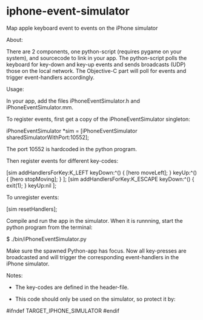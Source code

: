 iphone-event-simulator
======================

Map apple keyboard event to events on the iPhone simulator

About:

There are 2 components, one python-script (requires pygame on your system), and sourcecode to link in your app.
The  python-script polls the keyboard for key-down and key-up events and sends broadcasts (UDP) those on the local network.
The Objective-C part will poll for events and trigger event-handlers accordingly.

Usage:

In your app, add the files iPhoneEventSimulator.h and iPhoneEventSimulator.mm.

To register events, first get a copy of the iPhoneEventSimulator singleton:

iPhoneEventSimulator *sim = [iPhoneEventSimulator sharedSimulatorWithPort:10552];

The port 10552 is hardcoded in the python program.

Then register events for different key-codes:

[sim addHandlersForKey:K_LEFT
               keyDown:^() {
		       [hero moveLeft];
	       }
                 keyUp:^() {
		       [hero stopMoving];
	       }
];
[sim addHandlersForKey:K_ESCAPE
               keyDown:^() {
		       exit(1);
	       }
                 keyUp:nil
];


To unregister events:

[sim resetHandlers];


Compile and run the app in the simulator. When it is runnning, start the python program from the terminal:

$ ./bin/iPhoneEventSimulator.py

Make sure the spawned Python-app has focus. Now all key-presses are broadcasted and will trigger the corresponding
event-handlers in the iPhone simulator.

Notes:

* The key-codes are defined in the header-file.

* This code should only be used on the simulator, so protect it by:

#ifndef TARGET_IPHONE_SIMULATOR
#endif





